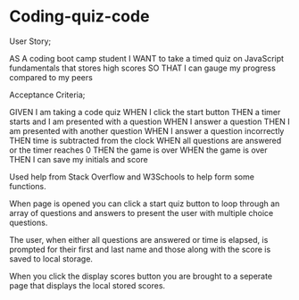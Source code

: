 # Coding-quiz-code

User Story;

AS A coding boot camp student
I WANT to take a timed quiz on JavaScript fundamentals that stores high scores
SO THAT I can gauge my progress compared to my peers

Acceptance Criteria;

GIVEN I am taking a code quiz
WHEN I click the start button
THEN a timer starts and I am presented with a question
WHEN I answer a question
THEN I am presented with another question
WHEN I answer a question incorrectly
THEN time is subtracted from the clock
WHEN all questions are answered or the timer reaches 0
THEN the game is over
WHEN the game is over
THEN I can save my initials and score

Used help from Stack Overflow and W3Schools to help form some functions. 

When page is opened you can click a start quiz button to loop through an array of questions and answers to present the user with multiple choice questions.

The user, when either all questions are answered or time is elapsed, is prompted for their first and last name and those along with the score is saved to local storage.

When you click the display scores button you are brought to a seperate page that displays the local stored scores.

